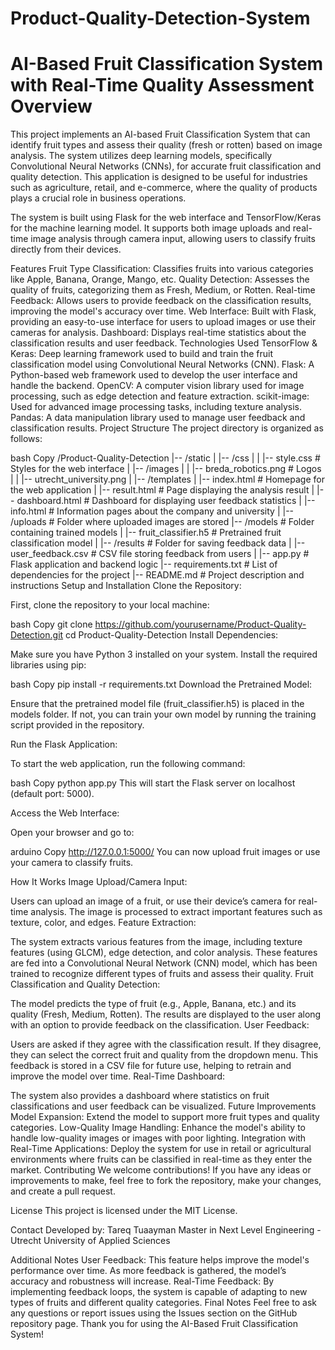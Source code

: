 ﻿# Product-Quality-Detection-System

# AI-Based Fruit Classification System with Real-Time Quality Assessment Overview
This project implements an AI-based Fruit Classification System that can identify fruit types and assess their quality (fresh or rotten) based on image analysis. The system utilizes deep learning models, specifically Convolutional Neural Networks (CNNs), for accurate fruit classification and quality detection. This application is designed to be useful for industries such as agriculture, retail, and e-commerce, where the quality of products plays a crucial role in business operations.

The system is built using Flask for the web interface and TensorFlow/Keras for the machine learning model. It supports both image uploads and real-time image analysis through camera input, allowing users to classify fruits directly from their devices.

Features
Fruit Type Classification: Classifies fruits into various categories like Apple, Banana, Orange, Mango, etc.
Quality Detection: Assesses the quality of fruits, categorizing them as Fresh, Medium, or Rotten.
Real-time Feedback: Allows users to provide feedback on the classification results, improving the model's accuracy over time.
Web Interface: Built with Flask, providing an easy-to-use interface for users to upload images or use their cameras for analysis.
Dashboard: Displays real-time statistics about the classification results and user feedback.
Technologies Used
TensorFlow & Keras: Deep learning framework used to build and train the fruit classification model using Convolutional Neural Networks (CNN).
Flask: A Python-based web framework used to develop the user interface and handle the backend.
OpenCV: A computer vision library used for image processing, such as edge detection and feature extraction.
scikit-image: Used for advanced image processing tasks, including texture analysis.
Pandas: A data manipulation library used to manage user feedback and classification results.
Project Structure
The project directory is organized as follows:

bash
Copy
/Product-Quality-Detection
|-- /static
|   |-- /css
|   |   |-- style.css            # Styles for the web interface
|   |-- /images
|   |   |-- breda_robotics.png   # Logos
|   |   |-- utrecht_university.png
|
|-- /templates
|   |-- index.html               # Homepage for the web application
|   |-- result.html              # Page displaying the analysis result
|   |-- dashboard.html           # Dashboard for displaying user feedback statistics
|   |-- info.html                # Information pages about the company and university
|
|-- /uploads                     # Folder where uploaded images are stored
|-- /models                      # Folder containing trained models
|   |-- fruit_classifier.h5      # Pretrained fruit classification model
|
|-- /results                     # Folder for saving feedback data
|   |-- user_feedback.csv        # CSV file storing feedback from users
|
|-- app.py                       # Flask application and backend logic
|-- requirements.txt             # List of dependencies for the project
|-- README.md                    # Project description and instructions
Setup and Installation
Clone the Repository:

First, clone the repository to your local machine:

bash
Copy
git clone https://github.com/yourusername/Product-Quality-Detection.git
cd Product-Quality-Detection
Install Dependencies:

Make sure you have Python 3 installed on your system. Install the required libraries using pip:

bash
Copy
pip install -r requirements.txt
Download the Pretrained Model:

Ensure that the pretrained model file (fruit_classifier.h5) is placed in the models folder. If not, you can train your own model by running the training script provided in the repository.

Run the Flask Application:

To start the web application, run the following command:

bash
Copy
python app.py
This will start the Flask server on localhost (default port: 5000).

Access the Web Interface:

Open your browser and go to:

arduino
Copy
http://127.0.0.1:5000/
You can now upload fruit images or use your camera to classify fruits.

How It Works
Image Upload/Camera Input:

Users can upload an image of a fruit, or use their device’s camera for real-time analysis.
The image is processed to extract important features such as texture, color, and edges.
Feature Extraction:

The system extracts various features from the image, including texture features (using GLCM), edge detection, and color analysis.
These features are fed into a Convolutional Neural Network (CNN) model, which has been trained to recognize different types of fruits and assess their quality.
Fruit Classification and Quality Detection:

The model predicts the type of fruit (e.g., Apple, Banana, etc.) and its quality (Fresh, Medium, Rotten).
The results are displayed to the user along with an option to provide feedback on the classification.
User Feedback:

Users are asked if they agree with the classification result. If they disagree, they can select the correct fruit and quality from the dropdown menu.
This feedback is stored in a CSV file for future use, helping to retrain and improve the model over time.
Real-Time Dashboard:

The system also provides a dashboard where statistics on fruit classifications and user feedback can be visualized.
Future Improvements
Model Expansion: Extend the model to support more fruit types and quality categories.
Low-Quality Image Handling: Enhance the model's ability to handle low-quality images or images with poor lighting.
Integration with Real-Time Applications: Deploy the system for use in retail or agricultural environments where fruits can be classified in real-time as they enter the market.
Contributing
We welcome contributions! If you have any ideas or improvements to make, feel free to fork the repository, make your changes, and create a pull request.

License
This project is licensed under the MIT License.

Contact
Developed by: Tareq Tuaayman
Master in Next Level Engineering - Utrecht University of Applied Sciences

Additional Notes
User Feedback: This feature helps improve the model's performance over time. As more feedback is gathered, the model’s accuracy and robustness will increase.
Real-Time Feedback: By implementing feedback loops, the system is capable of adapting to new types of fruits and different quality categories.
Final Notes
Feel free to ask any questions or report issues using the Issues section on the GitHub repository page. Thank you for using the AI-Based Fruit Classification System!
